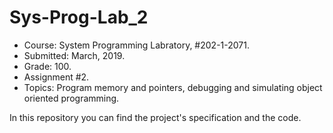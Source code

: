 # Sys-Prog-Lab_2

* Course:  System Programming Labratory, #202-1-2071.
* Submitted: March, 2019.
* Grade: 100.
* Assignment #2.
* Topics: Program memory and pointers, debugging and simulating object oriented programming.

In this repository you can find the project's specification and the code.
